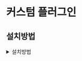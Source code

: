 # 커스텀 플러그인

## 설치방법

<details>
<summary>설치방법</summary>
  <p>

  ```
  cd privates
  git clone {git repository url}
  ```

  <br>

  XpressEngine3이(가) 설치된 루트로 이동한 후 아래 명령어로 플러그인을 설치하세요.

  ```
  php artisan plugin:private_install custom_plugin
  ```

  <br>
  플러그인을 활성화시켜 주세요.

  ```
  php artisan plugin:activate custom_plugin
  ```

  </p>
</details>

